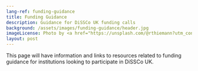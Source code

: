 ```yaml
---
lang-ref: funding-guidance
title: Funding Guidance
description: Guidance for DiSSCo UK funding calls
background: /assets/images/funding-guidance/header.jpg
imageLicense: Photo by <a href="https://unsplash.com/@rthiemann?utm_content=creditCopyText&utm_medium=referral&utm_source=unsplash">Robert Thiemann</a> on <a href="https://unsplash.com/photos/nest-on-tree-g4EfH9OZgk4?utm_content=creditCopyText&utm_medium=referral&utm_source=unsplash">Unsplash</a>
layout: post
---
```


This page will have information and links to resources related to funding guidance for institutions looking to participate in DiSSCo UK.
